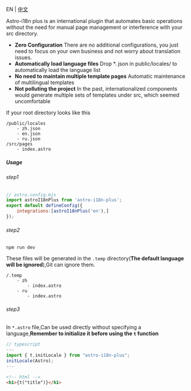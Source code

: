 EN | [中文](./README.ZH.md)

Astro-i18n plus is an international plugin that automates basic operations without the need for manual page management or interference with your src directory.

-  **Zero Configuration**
    There are no additional configurations, you just need to focus on your own business and not worry about translation issues.
- **Automatically load language files**
    Drop *. json in public/locales/ to automatically load the language list
- **No need to maintain multiple template pages**
    Automatic maintenance of multilingual templates
- **Not polluting the project**
    In the past, internationalized components would generate multiple sets of templates under src, which seemed uncomfortable

If your root directory looks like this
```
/public/locales
    - zh.json
    - en.json
    - ru.json
/src/pages
    - index.astro
```
##### Usage
###### step1
``` javascript
// astro.config.mjs
import astroI18nPlus from 'astro-i18n-plus';
export default defineConfig({
    integrations:[astroI18nPlus('en'),]
});
```
###### step2
```shell
npm run dev
```
These files will be generated in the ```.temp``` directory(**The default language will be ignored**),Git can ignore them.
```
/.temp
    - zh
        - index.astro
    - ru
        - index.astro
```
###### step3
In ```*.astro``` file,Can be used directly without specifying a language,**Remember to initialize it before using the ```t``` function**
```typescript
// typescript
---
import { t,initLocale } from "astro-i18n-plus";
initLocale(Astro);
---
```
```html
<!-- html -->
<h1>{t("title")}</h1>
```